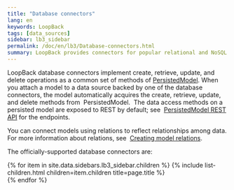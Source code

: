 ```yaml
---
title: "Database connectors"
lang: en
keywords: LoopBack
tags: [data_sources]
sidebar: lb3_sidebar
permalink: /doc/en/lb3/Database-connectors.html
summary: LoopBack provides connectors for popular relational and NoSQL databases.
---
```


LoopBack database connectors implement create, retrieve, update, and delete operations as a common set of methods of
[PersistedModel](https://apidocs.strongloop.com/loopback/#persistedmodel).
When you attach a model to a data source backed by one of the database connectors, the model automatically acquires the create, retrieve, update, and delete methods from  PersistedModel. 
The data access methods on a persisted model are exposed to REST by default; see 
[PersistedModel REST API](PersistedModel-REST-API.html) for the endpoints.

You can connect models using relations to reflect relationships among data. For more information about relations, see 
[Creating model relations](Creating-model-relations.html).

The officially-supported database connectors are:

{% for item in site.data.sidebars.lb3_sidebar.children %}
  {% include list-children.html children=item.children title=page.title %}  
{% endfor %}
